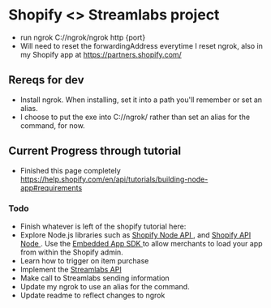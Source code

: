 # Shopify <> Streamlabs project

- run ngrok C://ngrok/ngrok http {port}
- Will need to reset the forwardingAddress everytime I reset ngrok, also in my Shopify app at https://partners.shopify.com/

## Rereqs for dev
- Install ngrok. When installing, set it into a path you'll remember or set an alias.
- I choose to put the exe into C://ngrok/ rather than set an alias for the command, for now. 

## Current Progress through tutorial
- Finished this page completely https://help.shopify.com/en/api/tutorials/building-node-app#requirements


### Todo
- Finish whatever is left of the shopify tutorial here:
- Explore Node.js libraries such as [Shopify Node API ](https://www.npmjs.com/package/shopify-node-api ), and [Shopify API Node ](https://www.npmjs.com/package/shopify-api-node).
Use the [Embedded App SDK ](https://help.shopify.com/api/sdks/shopify-apps/embedded-app-sdk)to allow merchants to load your app from within the Shopify admin.
- Learn how to trigger on item purchase
- Implement the [Streamlabs API](https://dev.streamlabs.com/docs/getting-started )
- Make call to Streamlabs sending information
- Update my ngrok to use an alias for the command.
- Update readme to reflect changes to ngrok